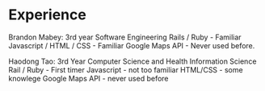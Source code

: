 # Experience

Brandon Mabey:
3rd year Software Engineering
Rails / Ruby - Familiar
Javascript / HTML / CSS - Familiar
Google Maps API - Never used before.

Haodong Tao:
3rd Year Computer Science and Health Information Science
Rail / Ruby - First timer
Javascript - not too familiar
HTML/CSS - some knowlege
Google Maps API - never used before